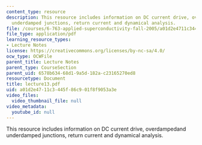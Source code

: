 ```yaml
---
content_type: resource
description: This resource includes information on DC current drive, overdampedand
  underdamped junctions, return current and dynamical analysis.
file: /courses/6-763-applied-superconductivity-fall-2005/a01d2e4711c3445f86c901f8f9053a3e_lecture13.pdf
file_type: application/pdf
learning_resource_types:
- Lecture Notes
license: https://creativecommons.org/licenses/by-nc-sa/4.0/
ocw_type: OCWFile
parent_title: Lecture Notes
parent_type: CourseSection
parent_uid: 6578b634-68d1-9a5d-182a-c23165270ed8
resourcetype: Document
title: lecture13.pdf
uid: a01d2e47-11c3-445f-86c9-01f8f9053a3e
video_files:
  video_thumbnail_file: null
video_metadata:
  youtube_id: null
---
```

This resource includes information on DC current drive, overdampedand underdamped junctions, return current and dynamical analysis.
